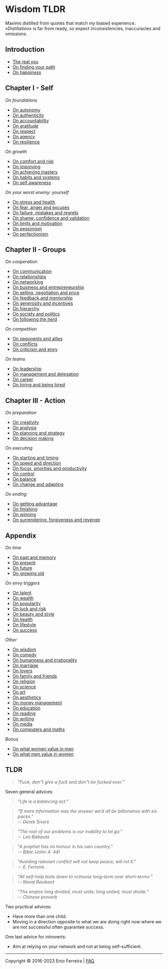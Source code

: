 # Wisdom TLDR

Maxims distilled from quotes that match *my* biased experience.  
«Distillation» is far from ready, so expect inconsistencies, inaccuracies and omissions.

<!--
Distillation of a decade of self-help books and browsing procrastination.
Principles on difficult subjects / Concise answers to difficult questions
-->

## Introduction

- [The real you](/chapters/introduction.md#the-real-you)
- [On finding your path](/chapters/introduction.md#on-finding-your-path)
- [On happiness](/chapters/introduction.md#on-happiness)





## Chapter I - Self

*On foundations*
- [On autonomy](/chapters/chapter_1_self.md#on-autonomy)
- [On authenticity](/chapters/chapter_1_self.md#on-authenticity)
- [On accountability](/chapters/chapter_1_self.md#on-accountability)
- [On gratitude](/chapters/chapter_1_self.md#on-gratitude)
- [On respect](/chapters/chapter_1_self.md#on-respect)
- [On agency](/chapters/chapter_1_self.md#on-agency)
- [On resilience](/chapters/chapter_1_self.md#on-resilience)

*On growth*
- [On comfort and risk](/chapters/chapter_1_self.md#on-comfort-and-risk)
- [On improving](/chapters/chapter_1_self.md#on-improving)
- [On achieving mastery](/chapters/chapter_1_self.md#on-achieving-mastery)
- [On habits and systems](/chapters/chapter_1_self.md#on-habits-and-systems)
- [On self awareness](/chapters/chapter_1_self.md#on-self-awareness)

*On your worst enemy: yourself*
- [On stress and health](/chapters/chapter_1_self.md#on-stress-and-health)
- [On fear, anger and excuses](/chapters/chapter_1_self.md#on-fear-anger-and-excuses)
- [On failure, mistakes and regrets](/chapters/chapter_1_self.md#on-failure-mistakes-and-regrets)
- [On shame, confidence and validation](/chapters/chapter_1_self.md#on-shame-confidence-and-validation)
- [On limits and motivation](/chapters/chapter_1_self.md#on-limits-and-motivation)
- [On pessimism](/chapters/chapter_1_self.md#on-pessimism)
- [On perfectionism](/chapters/chapter_1_self.md#on-perfectionism)






## Chapter II - Groups

*On cooperation*
- [On communication](/chapters/chapter_2_groups.md#on-communication)
- [On relationships](/chapters/chapter_2_groups.md#on-relationships)
- [On networking](/chapters/chapter_2_groups.md#on-networking)
- [On business and entrepreneurship](/chapters/chapter_2_groups.md#on-business-and-entrepreneurship)
- [On selling, negotiation and price](/chapters/chapter_2_groups.md#on-selling-negotiation-and-price)
- [On feedback and mentorship](/chapters/chapter_2_groups.md#on-feedback-and-mentorship)
- [On generosity and incentives](/chapters/chapter_2_groups.md#on-generosity-and-incentives)
- [On hierarchy](/chapters/chapter_2_groups.md#on-hierarchy)
- [On society and politics](/chapters/chapter_2_groups.md#on-society-and-politics)
- [On following the herd](/chapters/chapter_2_groups.md#on-following-the-herd)

*On competition*
- [On opponents and allies](/chapters/chapter_2_groups.md#on-opponents-and-allies)
- [On conflicts](/chapters/chapter_2_groups.md#on-conflicts)
- [On criticism and envy](/chapters/chapter_2_groups.md#on-criticism-and-envy)

*On teams*
- [On leadership](/chapters/chapter_2_groups.md#on-leadership)
- [On management and delegation](/chapters/chapter_2_groups.md#on-management-and-delegation)
- [On career](/chapters/chapter_2_groups.md#on-career)
- [On hiring and being hired](/chapters/chapter_2_groups.md#on-hiring-and-being-hired)






## Chapter III - Action

*On preparation*
- [On creativity](/chapters/chapter_3_action.md#on-creativity)
- [On analysis](/chapters/chapter_3_action.md#on-analysis)
- [On planning and strategy](/chapters/chapter_3_action.md#on-planning-and-strategy)
- [On decision making](/chapters/chapter_3_action.md#on-decision-making)

*On executing*
- [On starting and timing](/chapters/chapter_3_action.md#on-starting-and-timing)
- [On speed and direction](/chapters/chapter_3_action.md#on-speed-and-direction)
- [On focus, priorities and productivity](/chapters/chapter_3_action.md#on-focus-priorities-and-productivity)
- [On control](/chapters/chapter_3_action.md#on-control)
- [On balance](/chapters/chapter_3_action.md#on-balance)
- [On change and adapting](/chapters/chapter_3_action.md#on-change-and-adapting)

*On ending*
- [On getting advantage](/chapters/chapter_3_action.md#on-getting-advantage)
- [On finishing](/cfsuchapters/chapter_3_action.md#on-finishing)
- [On winning](/chapters/chapter_3_action.md#on-winning)
- [On surrendering, forgiveness and revenge](/chapters/chapter_3_action.md#on-surrendering-forgiveness-and-revenge)






## Appendix

*On time*
- [On past and memory](/chapters/chapter_appendix.md#on-past-and-memory)
- [On present](/chapters/chapter_appendix.md#on-present)
- [On future](/chapters/chapter_appendix.md#on-future)
- [On growing old](/chapters/chapter_appendix.md#on-growing-old)

*On envy triggers*
- [On talent](/chapters/chapter_appendix.md#on-talent)
- [On wealth](/chapters/chapter_appendix.md#on-wealth)
- [On popularity](/chapters/chapter_appendix.md#on-popularity)
- [On luck and risk](/chapters/chapter_appendix.md#on-luck-and-risk)
- [On beauty and style](/chapters/chapter_appendix.md#on-beauty-and-style)
- [On health](/chapters/chapter_appendix.md#on-health)
- [On lifestyle](/chapters/chapter_appendix.md#on-lifestyle)
- [On success](/chapters/chapter_appendix.md#on-success)

*Other*
- [On wisdom](/chapters/chapter_appendix.md#on-wisdom)
- [On comedy](/chapters/chapter_appendix.md#on-comedy)
- [On humanness and irrationality](/chapters/chapter_appendix.md#on-humanness-and-irrationality)
- [On marriage](/chapters/chapter_appendix.md#on-marriage)
- [On lovers](/chapters/chapter_appendix.md#on-lovers)
- [On family and friends](/chapters/chapter_appendix.md#on-family-and-friends)
- [On religion](/chapters/chapter_appendix.md#on-religion)
- [On science](/chapters/chapter_appendix.md#on-science)
- [On art](/chapters/chapter_appendix.md#on-art)
- [On aesthetics](/chapters/chapter_appendix.md#on-aesthetics)
- [On money management](/chapters/chapter_appendix.md#on-money-management)
- [On education](/chapters/chapter_appendix.md#on-education)
- [On reading](/chapters/chapter_appendix.md#on-reading)
- [On writing](/chapters/chapter_appendix.md#on-writing)
- [On media](/chapters/chapter_appendix.md#on-media)
- [On computers and maths](/chapters/chapter_appendix.md#on-computers-and-maths)

*Bonus*
- [On what women value in men](/chapters/chapter_appendix.md#on-what-women-value-in-men)
- [On what men value in women](/chapters/chapter_appendix.md#on-what-men-value-in-women)






## TLDR

> *"Fuck, don"t give a fuck and don"t be fucked over."*

Seven general advices:

> *"Life is a balancing act."*

> *"If more information was the answer we’d all be billionaires with six packs."  
-- Derek Sivers*

> *"The root of our problems is our inability to let go."  
-- Leo Babauta*

> *"A prophet has no honour in his own country."  
-- Bible (John 4: 44)*

> *"Avoiding relevant conflict will not keep peace, will rot it."  
-- E. Ferreira*

> *"All self-help boils down to «choose long-term over short-term»."  
-- Naval Ravikant*

> *"The empire long divided, must unite; long united, must divide."  
-- Chinese proverb*

Two practical advices:  

- Have more than one child.  
- Moving in a direction opposite to what we are doing right now where we are not successful often guarantee success.

One last advice for introverts:

- Aim at relying on your network and not at being self-sufficient.

<hr>

Copyright © 2016-2023 Enio Ferreira | [FAQ](FAQ.md)